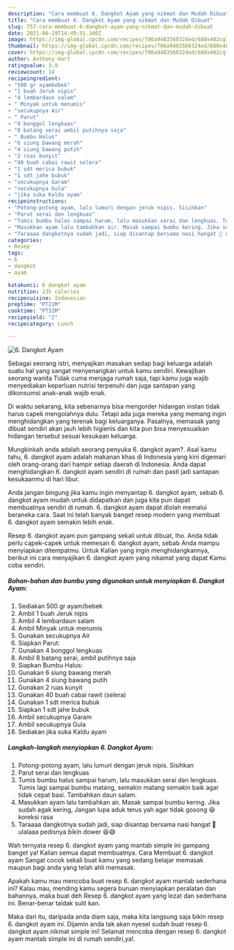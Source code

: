 ```yaml
---
description: "Cara membuat 6. Dangkot Ayam yang nikmat dan Mudah Dibuat"
title: "Cara membuat 6. Dangkot Ayam yang nikmat dan Mudah Dibuat"
slug: 757-cara-membuat-6-dangkot-ayam-yang-nikmat-dan-mudah-dibuat
date: 2021-06-19T14:49:51.340Z
image: https://img-global.cpcdn.com/recipes/f86a9483560324ed/680x482cq70/6-dangkot-ayam-foto-resep-utama.jpg
thumbnail: https://img-global.cpcdn.com/recipes/f86a9483560324ed/680x482cq70/6-dangkot-ayam-foto-resep-utama.jpg
cover: https://img-global.cpcdn.com/recipes/f86a9483560324ed/680x482cq70/6-dangkot-ayam-foto-resep-utama.jpg
author: Anthony Hart
ratingvalue: 3.9
reviewcount: 14
recipeingredient:
- "500 gr ayambebek"
- "1 buah Jeruk nipis"
- "4 lembardaun salam"
- " Minyak untuk menumis"
- "secukupnya Air"
- " Parut"
- "4 bonggol lengkuas"
- "8 batang serai ambil putihnya saja"
- " Bumbu Halus"
- "6 siung bawang merah"
- "4 siung bawang putih"
- "2 ruas kunyit"
- "40 buah cabai rawit selera"
- "1 sdt merica bubuk"
- "1 sdt jahe bubuk"
- "secukupnya Garam"
- "secukupnya Gula"
- "jika suka Kaldu ayam"
recipeinstructions:
- "Potong-potong ayam, lalu lumuri dengan jeruk nipis. Sisihkan"
- "Parut serai dan lengkuas"
- "Tumis bumbu halus sampai harum, lalu masukkan serai dan lengkuas. Tumis lagi sampai bumbu matang, semakin matang semakin baik agar tidak cepat basi. Tambahkan daun salam."
- "Masukkan ayam lalu tambahkan air. Masak sampai bumbu kering. Jika sudah agak kering, Jangan lupa aduk terus yah agar tidak gosong 😆 koreksi rasa"
- "Taraaaa dangkotnya sudah jadi, siap disantap bersama nasi hangat 🥰 ulalaaa pedisnya bikin dower 😆😅"
categories:
- Resep
tags:
- 6
- dangkot
- ayam

katakunci: 6 dangkot ayam 
nutrition: 235 calories
recipecuisine: Indonesian
preptime: "PT21M"
cooktime: "PT32M"
recipeyield: "2"
recipecategory: Lunch

---
```



![6. Dangkot Ayam](https://img-global.cpcdn.com/recipes/f86a9483560324ed/680x482cq70/6-dangkot-ayam-foto-resep-utama.jpg)

Sebagai seorang istri, menyajikan masakan sedap bagi keluarga adalah suatu hal yang sangat menyenangkan untuk kamu sendiri. Kewajiban seorang  wanita Tidak cuma menjaga rumah saja, tapi kamu juga wajib menyediakan keperluan nutrisi terpenuhi dan juga santapan yang dikonsumsi anak-anak wajib enak.

Di waktu  sekarang, kita sebenarnya bisa mengorder hidangan instan tidak harus capek mengolahnya dulu. Tetapi ada juga mereka yang memang ingin menghidangkan yang terenak bagi keluarganya. Pasalnya, memasak yang dibuat sendiri akan jauh lebih higienis dan kita pun bisa menyesuaikan hidangan tersebut sesuai kesukaan keluarga. 



Mungkinkah anda adalah seorang penyuka 6. dangkot ayam?. Asal kamu tahu, 6. dangkot ayam adalah makanan khas di Indonesia yang kini digemari oleh orang-orang dari hampir setiap daerah di Indonesia. Anda dapat menghidangkan 6. dangkot ayam sendiri di rumah dan pasti jadi santapan kesukaanmu di hari libur.

Anda jangan bingung jika kamu ingin menyantap 6. dangkot ayam, sebab 6. dangkot ayam mudah untuk didapatkan dan juga kita pun dapat membuatnya sendiri di rumah. 6. dangkot ayam dapat diolah memalui beraneka cara. Saat ini telah banyak banget resep modern yang membuat 6. dangkot ayam semakin lebih enak.

Resep 6. dangkot ayam pun gampang sekali untuk dibuat, lho. Anda tidak perlu capek-capek untuk memesan 6. dangkot ayam, sebab Anda mampu menyiapkan ditempatmu. Untuk Kalian yang ingin menghidangkannya, berikut ini cara menyajikan 6. dangkot ayam yang nikamat yang dapat Kamu coba sendiri.

<!--inarticleads1-->

##### Bahan-bahan dan bumbu yang digunakan untuk menyiapkan 6. Dangkot Ayam:

1. Sediakan 500 gr ayam/bebek
1. Ambil 1 buah Jeruk nipis
1. Ambil 4 lembardaun salam
1. Ambil  Minyak untuk menumis
1. Gunakan secukupnya Air
1. Siapkan  Parut:
1. Gunakan 4 bonggol lengkuas
1. Ambil 8 batang serai, ambil putihnya saja
1. Siapkan  Bumbu Halus:
1. Gunakan 6 siung bawang merah
1. Gunakan 4 siung bawang putih
1. Gunakan 2 ruas kunyit
1. Gunakan 40 buah cabai rawit (selera)
1. Gunakan 1 sdt merica bubuk
1. Siapkan 1 sdt jahe bubuk
1. Ambil secukupnya Garam
1. Ambil secukupnya Gula
1. Sediakan jika suka Kaldu ayam




<!--inarticleads2-->

##### Langkah-langkah menyiapkan 6. Dangkot Ayam:

1. Potong-potong ayam, lalu lumuri dengan jeruk nipis. Sisihkan
1. Parut serai dan lengkuas
1. Tumis bumbu halus sampai harum, lalu masukkan serai dan lengkuas. Tumis lagi sampai bumbu matang, semakin matang semakin baik agar tidak cepat basi. Tambahkan daun salam.
1. Masukkan ayam lalu tambahkan air. Masak sampai bumbu kering. Jika sudah agak kering, Jangan lupa aduk terus yah agar tidak gosong 😆 koreksi rasa
1. Taraaaa dangkotnya sudah jadi, siap disantap bersama nasi hangat 🥰 ulalaaa pedisnya bikin dower 😆😅




Wah ternyata resep 6. dangkot ayam yang mantab simple ini gampang banget ya! Kalian semua dapat membuatnya. Cara Membuat 6. dangkot ayam Sangat cocok sekali buat kamu yang sedang belajar memasak maupun bagi anda yang telah ahli memasak.

Apakah kamu mau mencoba buat resep 6. dangkot ayam mantab sederhana ini? Kalau mau, mending kamu segera buruan menyiapkan peralatan dan bahannya, maka buat deh Resep 6. dangkot ayam yang lezat dan sederhana ini. Benar-benar taidak sulit kan. 

Maka dari itu, daripada anda diam saja, maka kita langsung saja bikin resep 6. dangkot ayam ini. Dijamin anda tak akan nyesel sudah buat resep 6. dangkot ayam nikmat simple ini! Selamat mencoba dengan resep 6. dangkot ayam mantab simple ini di rumah sendiri,ya!.

